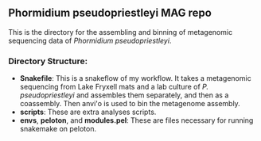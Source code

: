 ## Phormidium pseudopriestleyi MAG repo

This is the directory for the assembling and binning of metagenomic sequencing data of *Phormidium pseudopriestleyi*.

### Directory Structure:
* **Snakefile**: This is a snakeflow of my workflow. It takes a metagenomic sequencing from Lake Fryxell mats and a lab culture of *P. pseudopriestleyi* and assembles them separately, and then as a coassembly. Then anvi'o is used to bin the metagenome assembly.
* **scripts**: These are extra analyses scripts.
* **envs**, **peloton**, and **modules.pel**: These are files necessary for running snakemake on peloton.
